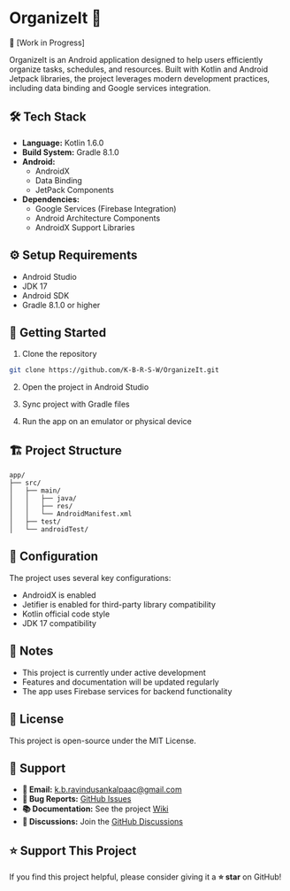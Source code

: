 # OrganizeIt 📱

🚧 [Work in Progress]

OrganizeIt is an Android application designed to help users efficiently organize tasks, schedules, and resources. Built with Kotlin and Android Jetpack libraries, the project leverages modern development practices, including data binding and Google services integration.

## 🛠️ Tech Stack

- **Language:** Kotlin 1.6.0
- **Build System:** Gradle 8.1.0
- **Android:**
  - AndroidX
  - Data Binding
  - JetPack Components
- **Dependencies:**
  - Google Services (Firebase Integration)
  - Android Architecture Components
  - AndroidX Support Libraries

## ⚙️ Setup Requirements

- Android Studio
- JDK 17
- Android SDK
- Gradle 8.1.0 or higher

## 🚀 Getting Started

1. Clone the repository
```bash
git clone https://github.com/K-B-R-S-W/OrganizeIt.git
```

2. Open the project in Android Studio

3. Sync project with Gradle files

4. Run the app on an emulator or physical device

## 🏗️ Project Structure

```
app/
├── src/
│   ├── main/
│   │   ├── java/           
│   │   ├── res/           
│   │   └── AndroidManifest.xml
│   ├── test/            
│   └── androidTest/      
```

## 🔧 Configuration

The project uses several key configurations:

- AndroidX is enabled
- Jetifier is enabled for third-party library compatibility
- Kotlin official code style
- JDK 17 compatibility

## 📝 Notes

- This project is currently under active development
- Features and documentation will be updated regularly
- The app uses Firebase services for backend functionality

## 📜 License

This project is open-source under the MIT License.

## 📮 Support

- **📧 Email:** [k.b.ravindusankalpaac@gmail.com](mailto:k.b.ravindusankalpaac@gmail.com)  
- **🐞 Bug Reports:** [GitHub Issues](https://github.com/K-B-R-S-W/OrganizeIt/issues)  
- **📚 Documentation:** See the project [Wiki](https://github.com/K-B-R-S-W/OrganizeIt/wiki)  
- **💭 Discussions:** Join the [GitHub Discussions](https://github.com/K-B-R-S-W/OrganizeIt/discussions)

## ⭐ Support This Project

If you find this project helpful, please consider giving it a **⭐ star** on GitHub!
